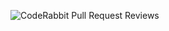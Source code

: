 ![CodeRabbit Pull Request Reviews](https://img.shields.io/coderabbit/prs/github/RKrogh/careerservice?utm_source=oss&utm_medium=github&utm_campaign=RKrogh%2Fcareerservice&labelColor=171717&color=FF570A&link=https%3A%2F%2Fcoderabbit.ai&label=CodeRabbit+Reviews)
